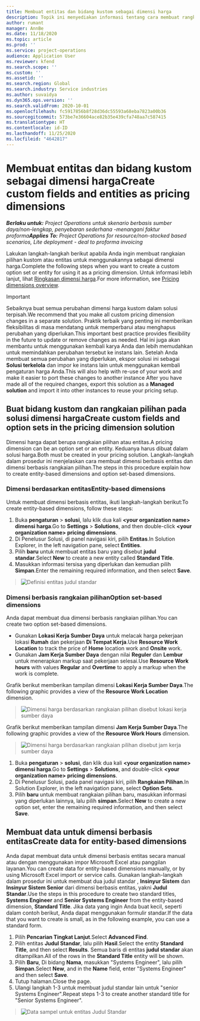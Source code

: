```yaml
---
title: Membuat entitas dan bidang kustom sebagai dimensi harga
description: Topik ini menyediakan informasi tentang cara membuat rangkaian pilihan kustom atau entitas.
author: rumant
manager: AnnBe
ms.date: 11/18/2020
ms.topic: article
ms.prod: ''
ms.service: project-operations
audience: Application User
ms.reviewer: kfend
ms.search.scope: ''
ms.custom: ''
ms.assetid: ''
ms.search.region: Global
ms.search.industry: Service industries
ms.author: suvaidya
ms.dyn365.ops.version: ''
ms.search.validFrom: 2020-10-01
ms.openlocfilehash: fc5917856b8f28d36dc55593a68eba7823a00b36
ms.sourcegitcommit: 573be7e36604ace82b35e439cfa748aa7c587415
ms.translationtype: HT
ms.contentlocale: id-ID
ms.lasthandoff: 11/25/2020
ms.locfileid: "4642817"
---
```

# <a name="create-custom-fields-and-entities-as-pricing-dimensions"></a><span data-ttu-id="91417-103">Membuat entitas dan bidang kustom sebagai dimensi harga</span><span class="sxs-lookup"><span data-stu-id="91417-103">Create custom fields and entities as pricing dimensions</span></span>

<span data-ttu-id="91417-104">_**Berlaku untuk:** Project Operations untuk skenario berbasis sumber daya/non-lengkap, penyebaran sederhana -menangani faktur proforma_</span><span class="sxs-lookup"><span data-stu-id="91417-104">_**Applies To:** Project Operations for resource/non-stocked based scenarios, Lite deployment - deal to proforma invoicing_</span></span>

<span data-ttu-id="91417-105">Lakukan langkah-langkah berikut apabila Anda ingin membuat rangkaian pilihan kustom atau entitas untuk menggunakannya sebagai dimensi harga.</span><span class="sxs-lookup"><span data-stu-id="91417-105">Complete the following steps when you want to create a custom option set or entity for using it as a pricing dimension.</span></span> <span data-ttu-id="91417-106">Untuk informasi lebih lanjut, lihat [Ringkasan dimensi harga](pricing-dimensions-overview.md).</span><span class="sxs-lookup"><span data-stu-id="91417-106">For more information, see [Pricing dimensions overview](pricing-dimensions-overview.md).</span></span>  

> [!IMPORTANT]
> <span data-ttu-id="91417-107">Sebaiknya buat semua perubahan dimensi harga kustom dalam solusi terpisah.</span><span class="sxs-lookup"><span data-stu-id="91417-107">We recommend that you make all custom pricing dimension changes in a separate solution.</span></span> <span data-ttu-id="91417-108">Praktik terbaik yang penting ini memberikan fleksibilitas di masa mendatang untuk memperbarui atau menghapus perubahan yang diperlukan.</span><span class="sxs-lookup"><span data-stu-id="91417-108">This important best practice provides flexibility in the future to update or remove changes as needed.</span></span> <span data-ttu-id="91417-109">Hal ini juga akan membantu untuk menggunakan kembali karya Anda dan lebih memudahkan untuk memindahkan perubahan tersebut ke instans lain. Setelah Anda membuat semua perubahan yang diperlukan, ekspor solusi ini sebagai **Solusi terkelola** dan impor ke instans lain untuk menggunakan kembali pengaturan harga Anda.</span><span class="sxs-lookup"><span data-stu-id="91417-109">This will also help with re-use of your work and make it easier to port these changes to another instance After you have made all of the required changes, export this solution as a **Managed solution** and import it into other instances to reuse your pricing setup.</span></span>

  
## <a name="create-custom-fields-and-option-sets-in-the-pricing-dimension-solution"></a><span data-ttu-id="91417-110">Buat bidang kustom dan rangkaian pilihan pada solusi dimensi harga</span><span class="sxs-lookup"><span data-stu-id="91417-110">Create custom fields and option sets in the pricing dimension solution</span></span>

<span data-ttu-id="91417-111">Dimensi harga dapat berupa rangkaian pilihan atau entitas.</span><span class="sxs-lookup"><span data-stu-id="91417-111">A pricing dimension can be an option set or an entity.</span></span> <span data-ttu-id="91417-112">Keduanya harus dibuat dalam solusi harga.</span><span class="sxs-lookup"><span data-stu-id="91417-112">Both must be created in your pricing solution.</span></span> <span data-ttu-id="91417-113">Langkah-langkah dalam prosedur ini menjelaskan cara membuat dimensi berbasis entitas dan dimensi berbasis rangkaian pilihan.</span><span class="sxs-lookup"><span data-stu-id="91417-113">The steps in this procedure explain how to create entity-based dimensions and option set-based dimensions.</span></span>

### <a name="entity-based-dimensions"></a><span data-ttu-id="91417-114">Dimensi berdasarkan entitas</span><span class="sxs-lookup"><span data-stu-id="91417-114">Entity-based dimensions</span></span>
<span data-ttu-id="91417-115">Untuk membuat dimensi berbasis entitas, ikuti langkah-langkah berikut:</span><span class="sxs-lookup"><span data-stu-id="91417-115">To create entity-based dimensions, follow these steps:</span></span>

1. <span data-ttu-id="91417-116">Buka **pengaturan** > **solusi**, lalu klik dua kali **\<your organization name> dimensi harga**.</span><span class="sxs-lookup"><span data-stu-id="91417-116">Go to **Settings** > **Solutions**, and then double-click **\<your organization name> pricing dimensions**.</span></span>
2. <span data-ttu-id="91417-117">Di Penelusur Solusi, di panel navigasi kiri, pilih **Entitas**.</span><span class="sxs-lookup"><span data-stu-id="91417-117">In Solution Explorer, in the left navigation pane, select **Entities**.</span></span>
3. <span data-ttu-id="91417-118">Pilih **baru** untuk membuat entitas baru yang disebut **judul standar**.</span><span class="sxs-lookup"><span data-stu-id="91417-118">Select **New** to create a new entity called **Standard Title**.</span></span> 
4. <span data-ttu-id="91417-119">Masukkan informasi tersisa yang diperlukan dan kemudian pilih **Simpan**.</span><span class="sxs-lookup"><span data-stu-id="91417-119">Enter the remaining required information, and then select **Save**.</span></span>

> ![Definisi entitas judul standar](media/Standard-Title-entity-definition.png)

### <a name="option-set-based-dimensions"></a><span data-ttu-id="91417-121">Dimensi berbasis rangkaian pilihan</span><span class="sxs-lookup"><span data-stu-id="91417-121">Option set-based dimensions</span></span> 
<span data-ttu-id="91417-122">Anda dapat membuat dua dimensi berbasis rangkaian pilihan.</span><span class="sxs-lookup"><span data-stu-id="91417-122">You can create two option set-based dimensions.</span></span> 

- <span data-ttu-id="91417-123">Gunakan **Lokasi Kerja Sumber Daya** untuk melacak harga pekerjaan lokasi **Rumah** dan pekerjaan **Di Tempat Kerja**.</span><span class="sxs-lookup"><span data-stu-id="91417-123">Use **Resource Work Location** to track the price of **Home** location work and **Onsite** work.</span></span> 
- <span data-ttu-id="91417-124">Gunakan **Jam Kerja Sumber Daya** dengan nilai **Reguler** dan **Lembur** untuk menerapkan markup saat pekerjaan selesai.</span><span class="sxs-lookup"><span data-stu-id="91417-124">Use **Resource Work hours** with values **Regular** and **Overtime** to apply a markup when the work is complete.</span></span>

<span data-ttu-id="91417-125">Grafik berikut memberikan tampilan dimensi **Lokasi Kerja Sumber Daya**.</span><span class="sxs-lookup"><span data-stu-id="91417-125">The following graphic provides a view of the **Resource Work Location** dimension.</span></span> 

> ![Dimensi harga berdasarkan rangkaian pilihan disebut lokasi kerja sumber daya](media/Option-set-PD-called-Resource-Work-Location.png)

<span data-ttu-id="91417-127">Grafik berikut memberikan tampilan dimensi **Jam Kerja Sumber Daya**.</span><span class="sxs-lookup"><span data-stu-id="91417-127">The following graphic provides a view of the **Resource Work Hours** dimension.</span></span> 

> ![Dimensi harga berdasarkan rangkaian pilihan disebut jam kerja sumber daya](media/Option-set-PD-called-Resource-Work-Hours.png)

1. <span data-ttu-id="91417-129">Buka **pengaturan** > **solusi**, dan klik dua kali  **\<your organization name> dimensi harga**.</span><span class="sxs-lookup"><span data-stu-id="91417-129">Go to **Settings** > **Solutions**, and double-click  **\<your organization name> pricing dimensions**.</span></span> 
2. <span data-ttu-id="91417-130">Di Penelusur Solusi, pada panel navigasi kiri, pilih **Rangkaian Pilihan**.</span><span class="sxs-lookup"><span data-stu-id="91417-130">In Solution Explorer, in the left navigation pane, select  **Option Sets**.</span></span> 
3. <span data-ttu-id="91417-131">Pilih **baru** untuk membuat rangkaian pilihan baru, masukkan informasi yang diperlukan lainnya, lalu pilih **simpan**.</span><span class="sxs-lookup"><span data-stu-id="91417-131">Select **New** to create a new option set, enter the remaining required information, and then select **Save**.</span></span>

## <a name="create-data-for-entity-based-dimensions"></a><span data-ttu-id="91417-132">Membuat data untuk dimensi berbasis entitas</span><span class="sxs-lookup"><span data-stu-id="91417-132">Create data for entity-based dimensions</span></span>

<span data-ttu-id="91417-133">Anda dapat membuat data untuk dimensi berbasis entitas secara manual atau dengan menggunakan impor Microsoft Excel atau panggilan layanan.</span><span class="sxs-lookup"><span data-stu-id="91417-133">You can create data for entity-based dimensions manually, or by using Microsoft Excel import or service calls.</span></span> <span data-ttu-id="91417-134">Gunakan langkah-langkah dalam prosedur ini untuk membuat dua judul standar , **Insinyur Sistem** dan **Insinyur Sistem Senior** dari dimensi berbasis entitas, yakni **Judul Standar**.</span><span class="sxs-lookup"><span data-stu-id="91417-134">Use the steps in this procedure to create two standard titles, **Systems Engineer** and **Senior Systems Engineer** from the entity-based dimension, **Standard Title**.</span></span> <span data-ttu-id="91417-135">Jika data yang ingin Anda buat kecil, seperti dalam contoh berikut, Anda dapat menggunakan formulir standar.</span><span class="sxs-lookup"><span data-stu-id="91417-135">If the data that you want to create is small, as in the following example, you can use a standard form.</span></span>

1. <span data-ttu-id="91417-136">Pilih **Pencarian Tingkat Lanjut**.</span><span class="sxs-lookup"><span data-stu-id="91417-136">Select **Advanced Find**.</span></span>
2. <span data-ttu-id="91417-137">Pilih entitas **Judul Standar**, lalu pilih **Hasil**.</span><span class="sxs-lookup"><span data-stu-id="91417-137">Select the entity **Standard Title**, and then select **Results**.</span></span> <span data-ttu-id="91417-138">Semua baris di entitas **judul standar** akan ditampilkan.</span><span class="sxs-lookup"><span data-stu-id="91417-138">All of the rows in the **Standard Title** entity will be shown.</span></span>
3. <span data-ttu-id="91417-139">Pilih **Baru**, Di bidang **Nama**, masukkan "Systems Engineer", lalu pilih **Simpan**.</span><span class="sxs-lookup"><span data-stu-id="91417-139">Select **New**, and in the **Name** field, enter "Systems Engineer" and then select **Save**.</span></span>
4. <span data-ttu-id="91417-140">Tutup halaman.</span><span class="sxs-lookup"><span data-stu-id="91417-140">Close the page.</span></span> 
5. <span data-ttu-id="91417-141">Ulangi langkah 1-3 untuk membuat judul standar lain untuk "senior Systems Engineer".</span><span class="sxs-lookup"><span data-stu-id="91417-141">Repeat steps 1-3 to create another standard title for "Senior Systems Engineer".</span></span>

> ![Data sampel untuk entitas Judul Standar](media/ST-data.png)
